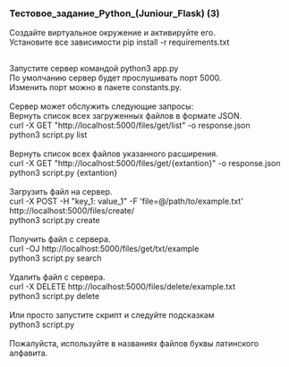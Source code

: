 <p> <h3>Тестовое_задание_Python_(Juniour_Flask) (3)</h3>
Создайте виртуальное окружение и активируйте его.<br>
Установите все зависимости pip install -r requirements.txt<br>

<h2></h2>
Запустите сервер командой python3 app.py<br>
По умолчанию сервер будет прослушивать порт 5000.<br>
Изменить порт можно в пакете constants.py.<br>
<br>
Сервер может обслужить следующие запросы:<br>
Вернуть список всеx загруженных файлов в формате JSON.<br>
    curl -X GET "http://localhost:5000/files/get/list" -o response.json<br>
    python3 script.py list<br>
<br>
Вернуть список всех файлов указанного расширения.<br>
    curl -X GET "http://localhost:5000/files/get/{extantion}" -o response.json<br>
    python3 script.py {extantion}<br>
<br>
Загрузить файл на сервер.<br>
    curl -X POST -H "key_1: value_1" -F 'file=@/path/to/example.txt' http://localhost:5000/files/create/<br>
    python3 script.py create<br>
<br>
Получить файл с сервера.<br>
    curl -OJ http://localhost:5000/files/get/txt/example<br>
    python3 script.py search<br>
<br>
Удалить файл с сервера.<br>
    curl -X DELETE http://localhost:5000/files/delete/example.txt<br>
    python3 script.py delete<br>
<br>
Или просто запустите скрипт и следуйте подсказкам<br>
python3 script.py<br>
<br>
Пожалуйста, используйте в названиях файлов буквы латинского алфавита. <br>
</p>

